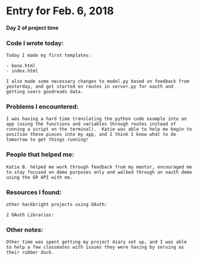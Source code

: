 # Entry for Feb. 6, 2018

#### Day 2 of project time

### Code I wrote today:

    Today I made my first templates:

    - base.html
    - index.html

    I also made some necessary changes to model.py based on feedback from yesterday, and got started on routes in server.py for oauth and getting users goodreads data.

### Problems I encountered:

    I was having a hard time translating the python code example into an app (using the functions and variables through routes instead of running a script on the terminal).  Katie was able to help me begin to position these pieces into my app, and I think I know what to do tomorrow to get things running!

### People that helped me:

    Katie B. helped me work through feedback from my mentor, encouraged me to stay focused on demo purposes only and walked through an oauth demo using the GR API with me.

### Resources I found:

    other hackbright projects using OAuth:

    2 OAuth Libraries:


### Other notes:

    Other time was spent getting my project diary set up, and I was able to help a few classmates with issues they were having by serving as their rubber duck.
